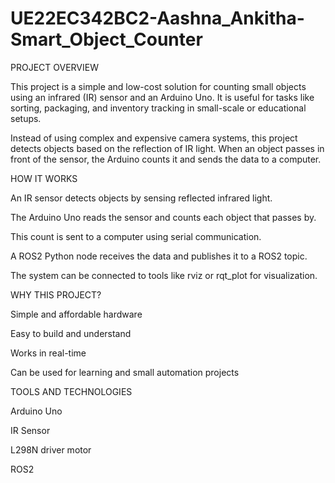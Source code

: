 # UE22EC342BC2-Aashna_Ankitha-Smart_Object_Counter

PROJECT OVERVIEW

This project is a simple and low-cost solution for counting small objects using an infrared (IR) sensor and an Arduino Uno. It is useful for tasks like sorting, packaging, and inventory tracking in small-scale or educational setups.

Instead of using complex and expensive camera systems, this project detects objects based on the reflection of IR light. When an object passes in front of the sensor, the Arduino counts it and sends the data to a computer.

HOW IT WORKS

An IR sensor detects objects by sensing reflected infrared light.

The Arduino Uno reads the sensor and counts each object that passes by.

This count is sent to a computer using serial communication.

A ROS2 Python node receives the data and publishes it to a ROS2 topic.

The system can be connected to tools like rviz or rqt_plot for visualization.

WHY THIS PROJECT?

Simple and affordable hardware

Easy to build and understand

Works in real-time

Can be used for learning and small automation projects

TOOLS AND TECHNOLOGIES

Arduino Uno

IR Sensor

L298N driver motor

ROS2
